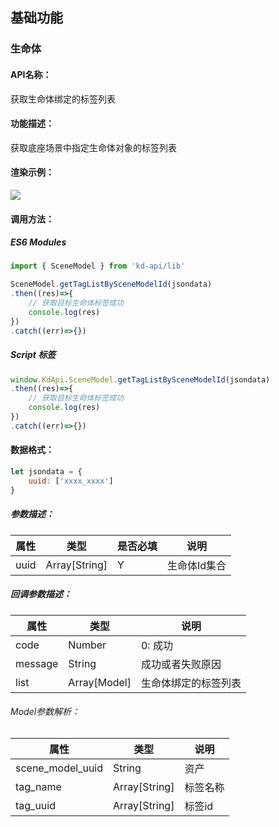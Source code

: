 <!--
 * @Author: your name
 * @Date: 2022-3-30 14:36:42
 * @LastEditTime: 2022-03-29 09:28:25
 * @LastEditors: Please set LastEditors
 * @Description: 打开koroFileHeader查看配置 进行设置: https://github.com/OBKoro1/koro1FileHeader/wiki/%E9%85%8D%E7%BD%AE
 * @FilePath: /KD-API-DOCS/public/md/api/获取场景列表.md
-->
## 基础功能
### 生命体

#### API名称：
获取生命体绑定的标签列表
#### 功能描述：

获取底座场景中指定生命体对象的标签列表

#### 渲染示例：
![](../../image/example/获取生命体绑定的标签列表.webp)
#### 调用方法：

##### ES6 Modules
``` javascript
import { SceneModel } from 'kd-api/lib'

SceneModel.getTagListBySceneModelId(jsondata)
.then((res)=>{
    // 获取目标生命体标签成功
    console.log(res)
})
.catch((err)=>{})
```

##### Script 标签
``` javascript
window.KdApi.SceneModel.getTagListBySceneModelId(jsondata)
.then((res)=>{
    // 获取目标生命体标签成功
    console.log(res)
})
.catch((err)=>{})
```


#### 数据格式：

```javascript
let jsondata = {
    uuid: ['xxxx_xxxx']
}
```
##### 参数描述：

| 属性         | 类型      | 是否必填 | 说明      |
|------------|---------|------|---------|
| uuid       | Array[String] | Y    | 生命体Id集合 |

##### 回调参数描述：
| 属性    | 类型   | 说明         |
| ------- | ------ |------------|
| code    | Number | 0: 成功  |
| message | String | 成功或者失败原因  |
| list    | Array[Model] | 生命体绑定的标签列表 |

###### Model参数解析：
| 属性      | 类型      | 说明                 |
| --------- |---------|--------------------|
| scene_model_uuid | String  | 资产                 |
| tag_name | Array[String] | 标签名称 |
| tag_uuid | Array[String]  | 标签id  |
